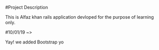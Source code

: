 #Project Description

This is Alfaz khan rails application devloped for the purpose of 
learning only.

#10/01/19 ~>

Yay! we added Bootstrap
yo
